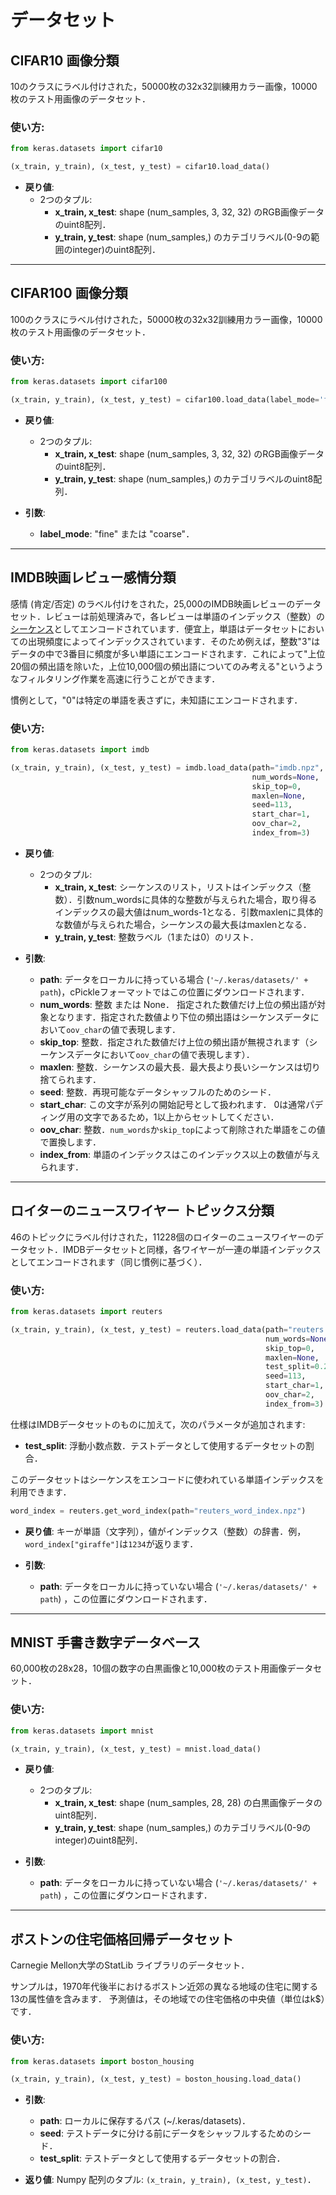 # データセット

## CIFAR10 画像分類

10のクラスにラベル付けされた，50000枚の32x32訓練用カラー画像，10000枚のテスト用画像のデータセット．

### 使い方:

```python
from keras.datasets import cifar10

(x_train, y_train), (x_test, y_test) = cifar10.load_data()
```

- __戻り値__:
    - 2つのタプル:
        - __x_train, x_test__: shape (num_samples, 3, 32, 32) のRGB画像データのuint8配列．
        - __y_train, y_test__: shape (num_samples,) のカテゴリラベル(0-9の範囲のinteger)のuint8配列．

---

## CIFAR100 画像分類

100のクラスにラベル付けされた，50000枚の32x32訓練用カラー画像，10000枚のテスト用画像のデータセット．

### 使い方:

```python
from keras.datasets import cifar100

(x_train, y_train), (x_test, y_test) = cifar100.load_data(label_mode='fine')
```

- __戻り値__:
    - 2つのタプル:
        - __x_train, x_test__: shape (num_samples, 3, 32, 32) のRGB画像データのuint8配列．
        - __y_train, y_test__: shape (num_samples,) のカテゴリラベルのuint8配列．

- __引数__:

    - __label_mode__: "fine" または "coarse"．

---

## IMDB映画レビュー感情分類

感情 (肯定/否定) のラベル付けをされた，25,000のIMDB映画レビューのデータセット．レビューは前処理済みで，各レビューは単語のインデックス（整数）の[シーケンス](preprocessing/sequence.md)としてエンコードされています．便宜上，単語はデータセットにおいての出現頻度によってインデックスされています．そのため例えば，整数"3"はデータの中で3番目に頻度が多い単語にエンコードされます．これによって"上位20個の頻出語を除いた，上位10,000個の頻出語についてのみ考える"というようなフィルタリング作業を高速に行うことができます．

慣例として，"0"は特定の単語を表さずに，未知語にエンコードされます．

### 使い方:

```python
from keras.datasets import imdb

(x_train, y_train), (x_test, y_test) = imdb.load_data(path="imdb.npz",
                                                      num_words=None,
                                                      skip_top=0,
                                                      maxlen=None,
                                                      seed=113,
                                                      start_char=1,
                                                      oov_char=2,
                                                      index_from=3)
```
- __戻り値__:
    - 2つのタプル:
        - __x_train, x_test__: シーケンスのリスト，リストはインデックス（整数）．引数num_wordsに具体的な整数が与えられた場合，取り得るインデックスの最大値はnum_words-1となる．引数maxlenに具体的な数値が与えられた場合，シーケンスの最大長はmaxlenとなる．
        - __y_train, y_test__: 整数ラベル（1または0）のリスト．

- __引数__:
    - __path__: データをローカルに持っている場合 (`'~/.keras/datasets/' + path`)，cPickleフォーマットではこの位置にダウンロードされます．
    - __num_words__: 整数 または None． 指定された数値だけ上位の頻出語が対象となります．指定された数値より下位の頻出語はシーケンスデータにおいて`oov_char`の値で表現します．
    - __skip_top__: 整数．指定された数値だけ上位の頻出語が無視されます（シーケンスデータにおいて`oov_char`の値で表現します）．
    - __maxlen__: 整数．シーケンスの最大長．最大長より長いシーケンスは切り捨てられます．
    - __seed__: 整数．再現可能なデータシャッフルのためのシード．
    - __start_char__: この文字が系列の開始記号として扱われます．
        0は通常パディング用の文字であるため，1以上からセットしてください．
    - __oov_char__: 整数．`num_words`か`skip_top`によって削除された単語をこの値で置換します．
    - __index_from__: 単語のインデックスはこのインデックス以上の数値が与えられます．

---

## ロイターのニュースワイヤー トピックス分類
46のトピックにラベル付けされた，11228個のロイターのニュースワイヤーのデータセット．IMDBデータセットと同様，各ワイヤーが一連の単語インデックスとしてエンコードされます（同じ慣例に基づく）．

### 使い方:

```python
from keras.datasets import reuters

(x_train, y_train), (x_test, y_test) = reuters.load_data(path="reuters.npz",
                                                         num_words=None,
                                                         skip_top=0,
                                                         maxlen=None,
                                                         test_split=0.2,
                                                         seed=113,
                                                         start_char=1,
                                                         oov_char=2,
                                                         index_from=3)
```

仕様はIMDBデータセットのものに加えて，次のパラメータが追加されます:

- __test_split__: 浮動小数点数．テストデータとして使用するデータセットの割合．

このデータセットはシーケンスをエンコードに使われている単語インデックスを利用できます．

```python
word_index = reuters.get_word_index(path="reuters_word_index.npz")
```

- __戻り値__: キーが単語（文字列），値がインデックス（整数）の辞書．例，`word_index["giraffe"]`は`1234`が返ります．

- __引数__:

    - __path__: データをローカルに持っていない場合 (`'~/.keras/datasets/' + path`) ，この位置にダウンロードされます．

---

## MNIST 手書き数字データベース

60,000枚の28x28，10個の数字の白黒画像と10,000枚のテスト用画像データセット．

### 使い方:

```python
from keras.datasets import mnist

(x_train, y_train), (x_test, y_test) = mnist.load_data()
```

- __戻り値__:
    - 2つのタプル:
        - __x_train, x_test__: shape (num_samples, 28, 28) の白黒画像データのuint8配列．
        - __y_train, y_test__: shape (num_samples,) のカテゴリラベル(0-9のinteger)のuint8配列．

- __引数__:
    - __path__: データをローカルに持っていない場合 (`'~/.keras/datasets/' + path`) ，この位置にダウンロードされます．

---

## ボストンの住宅価格回帰データセット

Carnegie Mellon大学のStatLib ライブラリのデータセット．

サンプルは，1970年代後半におけるボストン近郊の異なる地域の住宅に関する13の属性値を含みます．
予測値は，その地域での住宅価格の中央値（単位はk$）です．

### 使い方:

```python
from keras.datasets import boston_housing

(x_train, y_train), (x_test, y_test) = boston_housing.load_data()
```

- __引数__:
    - __path__: ローカルに保存するパス (~/.keras/datasets)．
    - __seed__: テストデータに分ける前にデータをシャッフルするためのシード．
    - __test_split__: テストデータとして使用するデータセットの割合．

- __返り値__: Numpy 配列のタプル: `(x_train, y_train), (x_test, y_test)`．
